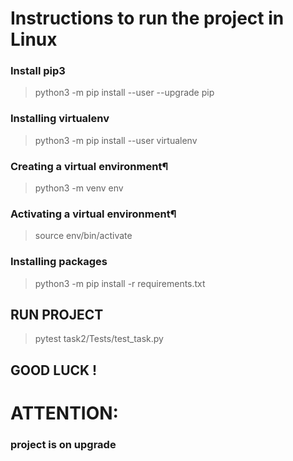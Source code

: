 # Instructions to run the project in Linux

### Install pip3
> python3 -m pip install --user --upgrade pip

### Installing virtualenv
> python3 -m pip install --user virtualenv

### Creating a virtual environment¶
> python3 -m venv env

### Activating a virtual environment¶
> source env/bin/activate

### Installing packages
> python3 -m pip install -r requirements.txt

## RUN PROJECT
> pytest task2/Tests/test_task.py

## GOOD LUCK !

# ATTENTION:
### project is on upgrade